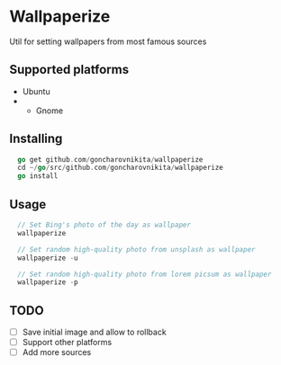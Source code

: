 # Wallpaperize
Util for setting wallpapers from most famous sources

## Supported platforms

- Ubuntu 
- - Gnome

## Installing

```go
  go get github.com/goncharovnikita/wallpaperize
  cd ~/go/src/github.com/goncharovnikita/wallpaperize
  go install
```

## Usage

```go
  // Set Bing's photo of the day as wallpaper
  wallpaperize

  // Set random high-quality photo from unsplash as wallpaper
  wallpaperize -u

  // Set random high-quality photo from lorem picsum as wallpaper
  wallpaperize -p
```

## TODO
- [ ] Save initial image and allow to rollback
- [ ] Support other platforms
- [ ] Add more sources